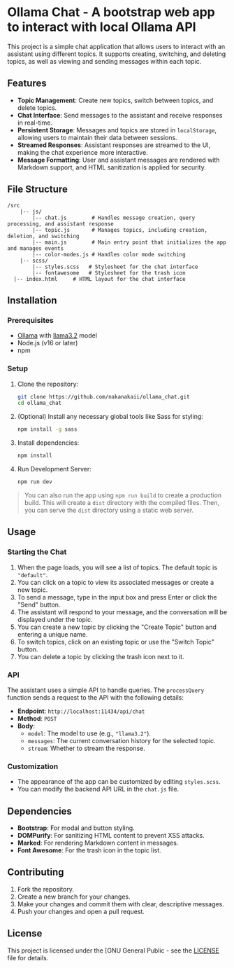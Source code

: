 # Ollama Chat - A bootstrap web app to interact with local Ollama API

This project is a simple chat application that allows users to interact with an assistant using different topics. It supports creating, switching, and deleting topics, as well as viewing and sending messages within each topic.

## Features

- **Topic Management**: Create new topics, switch between topics, and delete topics.
- **Chat Interface**: Send messages to the assistant and receive responses in real-time.
- **Persistent Storage**: Messages and topics are stored in `localStorage`, allowing users to maintain their data between sessions.
- **Streamed Responses**: Assistant responses are streamed to the UI, making the chat experience more interactive.
- **Message Formatting**: User and assistant messages are rendered with Markdown support, and HTML sanitization is applied for security.

## File Structure

```structure
/src
    |-- js/
        |-- chat.js        # Handles message creation, query processing, and assistant response
        |-- topic.js       # Manages topics, including creation, deletion, and switching
        |-- main.js        # Main entry point that initializes the app and manages events
        |-- color-modes.js # Handles color mode switching
    |-- scss/
        |-- styles.scss   # Stylesheet for the chat interface
        |-- fontawesome   # Stylesheet for the trash icon
  |-- index.html     # HTML layout for the chat interface
```

## Installation

### Prerequisites

- [Ollama](ollama.com) with [llama3.2](https://ollama.com/library/llama3.2) model
- Node.js (v16 or later)
- npm

### Setup

1. Clone the repository:

   ```bash
   git clone https://github.com/nakanakaii/ollama_chat.git
   cd ollama_chat
   ```

2. (Optional) Install any necessary global tools like Sass for styling:

   ```bash
   npm install -g sass
   ```

3. Install dependencies:

   ```bash
   npm install
   ```

4. Run Development Server:

   ```bash
   npm run dev
   ```

> You can also run the app using `npm run build` to create a production build.
> This will create a `dist` directory with the compiled files.
> Then, you can serve the `dist` directory using a static web server.

## Usage

### Starting the Chat

1. When the page loads, you will see a list of topics. The default topic is `"default"`.
2. You can click on a topic to view its associated messages or create a new topic.
3. To send a message, type in the input box and press Enter or click the "Send" button.
4. The assistant will respond to your message, and the conversation will be displayed under the topic.
5. You can create a new topic by clicking the "Create Topic" button and entering a unique name.
6. To switch topics, click on an existing topic or use the "Switch Topic" button.
7. You can delete a topic by clicking the trash icon next to it.

### API

The assistant uses a simple API to handle queries. The `processQuery` function sends a request to the API with the following details:

- **Endpoint**: `http://localhost:11434/api/chat`
- **Method**: `POST`
- **Body**:
  - `model`: The model to use (e.g., `"llama3.2"`).
  - `messages`: The current conversation history for the selected topic.
  - `stream`: Whether to stream the response.

### Customization

- The appearance of the app can be customized by editing `styles.scss`.
- You can modify the backend API URL in the `chat.js` file.

## Dependencies

- **Bootstrap**: For modal and button styling.
- **DOMPurify**: For sanitizing HTML content to prevent XSS attacks.
- **Marked**: For rendering Markdown content in messages.
- **Font Awesome**: For the trash icon in the topic list.

## Contributing

1. Fork the repository.
2. Create a new branch for your changes.
3. Make your changes and commit them with clear, descriptive messages.
4. Push your changes and open a pull request.

## License

This project is licensed under the [GNU General Public - see the [LICENSE](LICENSE) file for details.

